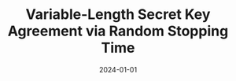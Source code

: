 ---
title: "Variable-Length Secret Key Agreement via Random Stopping Time"
collection: publications
category: conferences
excerpt: ''
date: 2024-01-01
venue: 'IEEE ISIT 2024'

paperurl: 'https://ieeexplore.ieee.org/document/10619602'
arxivurl: 'https://arxiv.org/abs/2405.07493'
---